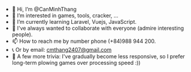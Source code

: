 - 👋 Hi, I’m @CanMinhThang
- 👀 I’m interested in games, tools, cracker, ...
- 🌱 I’m currently learning Laravel, Vuejs, JavaScript.
- 💞️ I've always wanted to collaborate with everyone (admire interesting people).
- 📫 How to reach me by number phone (+84)988 944 200.  
- 📞 Or by email: cmthang2407@gmail.com
- 🍓 A few more trivia: I've gradually become less responsive, so I prefer long-term plowing games over processing speed :))

<!---
cmthang/cmthang is a ✨ special ✨ repository because its `README.md` (this file) appears on your GitHub profile.
You can click the Preview link to take a look at your changes.
--->
